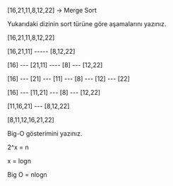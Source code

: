 [16,21,11,8,12,22] -> Merge Sort

Yukarıdaki dizinin sort türüne göre aşamalarını yazınız.

[16,21,11,8,12,22]

[16,21,11] ----- [8,12,22]

[16] --- [21,11] ---- [8] --- [12,22]

[16] --- [21] --- [11] --- [8] --- [12] --- [22]

[16] --- [11,21] --- [8] --- [12,22]

[11,16,21] --- [8,12,22]

[8,11,12,16,21,22]

Big-O gösterimini yazınız.

2^x = n

x = logn

Big O = nlogn
